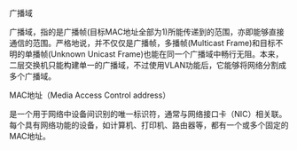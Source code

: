 广播域

广播域，指的是广播帧(目标MAC地址全部为1)所能传递到的范围，亦即能够直接通信的范围。严格地说，并不仅仅是广播帧，多播帧(Multicast Frame)和目标不明的单播帧(Unknown Unicast Frame)也能在同一个广播域中畅行无阻。本来，二层交换机只能构建单一的广播域，不过使用VLAN功能后，它能够将网络分割成多个广播域。

MAC地址（Media Access Control address）

是一个用于网络中设备间识别的唯一标识符，通常与网络接口卡（NIC）相关联。每个具有网络功能的设备，如计算机、打印机、路由器等，都有一个或多个固定的MAC地址。